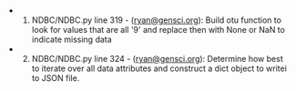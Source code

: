 * 1) NDBC/NDBC.py line 319 - (ryan@gensci.org): Build otu function to look for values that are all '9' and replace then with None or NaN to indicate missing data 
* 2) NDBC/NDBC.py line 324 - (ryan@gensci.org): Determine how best to iterate over all data attributes and construct a dict object to writei to JSON file. 
